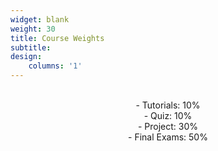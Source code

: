 ```yaml
---
widget: blank
weight: 30
title: Course Weights
subtitle:
design:
    columns: '1'
---
```


<br>

<center>- Tutorials: 10%</center>
<center>- Quiz: 10%</center>
<center>- Project: 30%</center>
<center>- Final Exams: 50%</center>
